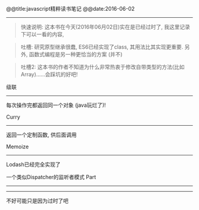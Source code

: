 @@title:javascript精粹读书笔记
@@date:2016-06-02

---
> 快速说明: 这本书在今天(2016年06月02日)实在是已经过时了, 我这里记录下可以一看的内容, 

> 吐槽: 研究原型继承很蠢, ES6已经实现了class, 其用法比其实现更重要. 另外, 函数式编程是另一种更恰当的方案 (并不)

> 吐槽2: 这本书的作者不知道为什么非常热衷于修改自带类型的方法(比如Array)......会踩坑的好吧!

<!-- more -->

级联

----

每次操作完都返回同一个对象 (java玩烂了)!



Curry

---

返回一个定制函数, 供后面调用



Memoize

---

Lodash已经完全实现了



一个类似Dispatcher的监听者模式 Part

----

-----------------

不好可能只是因为过时了吧


